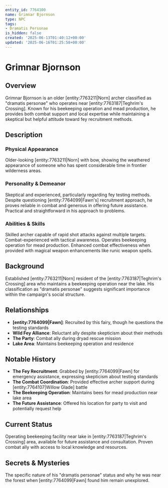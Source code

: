 ```yaml
---
entity_id: 7764100
name: Grimnar Bjornson
type: NPC
tags:
- Dramatis Personae
is_hidden: false
created: '2025-06-13T01:40:12+00:00'
updated: '2025-06-16T01:25:58+00:00'
---
```


# Grimnar Bjornson

## Overview

Grimnar Bjornson is an older [entity:7763211|Norn] archer classified as "dramatis personae" who operates near [entity:7763187|Teghrim's Crossing]. Known for his beekeeping operation and mead production, he provides both combat support and local expertise while maintaining a skeptical but helpful attitude toward fey recruitment methods.

## Description

### Physical Appearance

Older-looking [entity:7763211|Norn] with bow, showing the weathered appearance of someone who has spent considerable time in frontier wilderness areas.

### Personality & Demeanor

Skeptical and experienced, particularly regarding fey testing methods. Despite questioning [entity:7764099|Fawn's] recruitment approach, he proves reliable in combat and generous in offering future assistance. Practical and straightforward in his approach to problems.

### Abilities & Skills

Skilled archer capable of rapid shot attacks against multiple targets. Combat-experienced with tactical awareness. Operates beekeeping operation for mead production. Enhanced combat effectiveness when provided with magical weapon enhancements like runic weapon spells.

## Background

Established [entity:7763211|Norn] resident of the [entity:7763187|Teghrim's Crossing] area who maintains a beekeeping operation near the lake. His classification as "dramatis personae" suggests significant importance within the campaign's social structure.

## Relationships

- **[entity:7764099|Fawn]**: Recruited by this fairy, though he questions the testing standards
- **Wild Fey Alliance**: Reluctant ally despite skepticism about their methods
- **The Party**: Combat ally during dryad rescue mission
- **Lake Area**: Maintains beekeeping operation and residence

## Notable History

- **The Fey Recruitment**: Grabbed by [entity:7764099|Fawn] for emergency assistance, expressing skepticism about testing standards
- **The Combat Coordination**: Provided effective archer support during [entity:7764107|Willow Glade] battle
- **The Beekeeping Operation**: Maintains bees for mead production near lake area
- **The Future Assistance**: Offered his location for party to visit and potentially request help

## Current Status

Operating beekeeping facility near lake in [entity:7763187|Teghrim's Crossing] area, available for future assistance and consultation. Proven combat ally with access to local knowledge and resources.

## Secrets & Mysteries

The specific nature of his "dramatis personae" status and why he was near the forest when [entity:7764099|Fawn] found him remain unexplored.